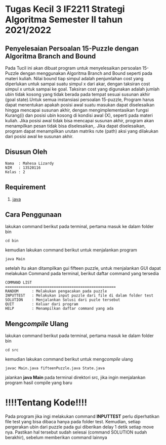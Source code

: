 # Tugas Kecil 3 IF2211 Strategi Algoritma Semester II tahun 2021/2022

## Penyelesaian Persoalan 15-Puzzle dengan Algoritma Branch and Bound

Pada Tucil ini akan dibuat program untuk menyelesaikan persoalan 15-Puzzle dengan menggunakan Algoritma Branch and Bound seperti pada materi kuliah. Nilai bound tiap simpul adalah penjumlahan cost yang diperlukan untuk sampai suatu simpul x dari akar, dengan taksiran cost simpul x untuk sampai ke goal. Taksiran cost yang digunakan adalah jumlah ubin tidak kosong yang tidak berada pada tempat sesuai susunan akhir (goal state).Untuk semua instansiasi persoalan 15-puzzle, Program harus dapat menentukan apakah posisi awal suatu masukan dapat diselesaikan hingga mencapai susunan akhir, dengan mengimplementasikan fungsi Kurang(i) dan posisi ubin kosong di kondisi awal (X), seperti pada materi kuliah. Jika posisi awal tidak bisa mencapai susunan akhir, program akan menampilkan pesan tidak bisa diselesaikan,. Jika dapat diselesaikan, program dapat menampilkan urutan matriks rute (path) aksi yang dilakukan dari posisi awal ke susunan akhir.


## Disusun Oleh

```
Nama  : Mahesa Lizardy
NIM   : 13520116
Kelas : 2
```

## Requirement

1. [java](https://www.oracle.com/java/technologies/downloads/)

## Cara Penggunaan

lakukan command berikut pada terminal, pertama masuk ke dalam folder bin

```
cd bin 
```
kemudian lakukan command berikut untuk menjalankan program
```
java Main
```

setelah itu akan ditampilkan gui fifteen puzzle, untuk menjalankan GUI dapat melakukan Command pada terminal, berikut daftar command yang tersedia
```
COMMAND LIST
==================================================
RANDOM      : Melakukan pengacakan pada puzzle
INPUTTEST   : Melakukan input puzzle dari file di dalam folder test
SOLUTION    : Menjalankan Solusi dari puzle tersebut
QUIT        : Keluar dari program
HELP        : Menampilkan daftar command yang ada
```

## Meng*compile* Ulang

lakukan command berikut pada terminal, pertama masuk ke dalam folder bin

```
cd src
```
kemudian lakukan command berikut untuk meng*compile* ulang
```
javac Main.java fifteenPuzzle.java State.java
```

jalankan **java Main** pada terminal direktori src, jika ingin menjalankan program hasil compile yang baru

# !!!!Tentang Kode!!!!

Pada program jika ingi melakukan command **INPUTTEST** perlu diperhatikan file test yang bisa dibaca hanya pada folder test. Kemudian, setiap pergerakan ubin dari puzzle pada gui diberikan delay 1 detik setiap move nya. Pastikan hal tersebut sudah selesai (command SOLUTION sudah berakhir), sebelum memberikan command lainnya
